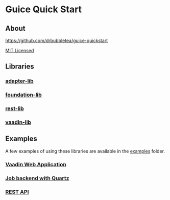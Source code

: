 # Guice Quick Start

## About

https://github.com/drbubbletea/guice-quickstart

[MIT Licensed](LICENSE)

## Libraries

### [adapter-lib](./adapter-lib)

### [foundation-lib](./foundation-lib)

### [rest-lib](./rest-lib)

### [vaadin-lib](./vaadin-lib)

## Examples

A few examples of using these libraries are available in the [examples](./examples) folder.

### [Vaadin Web Application](./examples/internal-webapp)

### [Job backend with Quartz](./examples/jobs-backend)

### [REST API](./examples/rest-api)